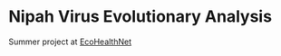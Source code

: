 # Nipah Virus Evolutionary Analysis

Summer project at <a href="https://www.ecohealthalliance.org/program/ecohealthnet" target="_blank">EcoHealthNet</a>

